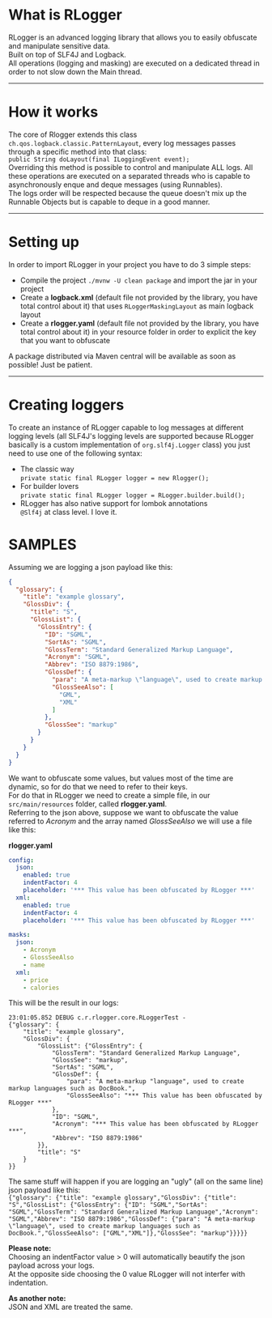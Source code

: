 # What is RLogger

RLogger is an advanced logging library that allows you to easily obfuscate and manipulate sensitive data.   
Built on top of SLF4J and Logback.  
All operations (logging and masking) are executed on a dedicated thread in order to not slow down the Main thread.

---

# How it works

The core of Rlogger extends this class ```ch.qos.logback.classic.PatternLayout```, every log messages passes through a
specific method into that class:  
```public String doLayout(final ILoggingEvent event);```  
Overriding this method is possible to control and manipulate ALL logs. All these operations are executed on a separated
threads who is capable to asynchronously enque and deque messages
(using Runnables).    
The logs order will be respected because the queue doesn't mix up the Runnable Objects but is capable to deque in a good
manner.

---

# Setting up

In order to import RLogger in your project you have to do 3 simple steps:

- Compile the project ```./mvnw -U clean package``` and import the jar in your project
- Create a **logback.xml** (default file not provided by the library, you have total control about it) that uses
  ```RLoggerMaskingLayout``` as main logback layout
- Create a **rlogger.yaml** (default file not provided by the library, you have total control about it) in your resource
  folder in order to explicit the key that you want to obfuscate

A package distributed via Maven central will be available as soon as possible! Just be patient.

---

# Creating loggers

To create an instance of RLogger capable to log messages at different logging levels (all SLF4J's logging levels are
supported because RLogger basically is a custom implementation of `org.slf4j.Logger` class) you just need to use one of
the following syntax:

- The classic way  
  `private static final RLogger logger = new Rlogger();`
- For builder lovers   
  `private static final RLogger logger = RLogger.builder.build();`
- RLogger has also native support for lombok annotations  
  `@Slf4j` at class level. I love it.

# SAMPLES

Assuming we are logging a json payload like this:

```json
{
  "glossary": {
    "title": "example glossary",
    "GlossDiv": {
      "title": "S",
      "GlossList": {
        "GlossEntry": {
          "ID": "SGML",
          "SortAs": "SGML",
          "GlossTerm": "Standard Generalized Markup Language",
          "Acronym": "SGML",
          "Abbrev": "ISO 8879:1986",
          "GlossDef": {
            "para": "A meta-markup \"language\", used to create markup languages such as DocBook.",
            "GlossSeeAlso": [
              "GML",
              "XML"
            ]
          },
          "GlossSee": "markup"
        }
      }
    }
  }
}
```

We want to obfuscate some values, but values most of the time are dynamic, so for do that we need to refer to their
keys.    
For do that in RLogger we need to create a simple file, in our `src/main/resources` folder, called **rlogger.yaml**.  
Referring to the json above, suppose we want to obfuscate the value referred to *Acronym* and the array named
*GlossSeeAlso* we will use a file like this:

**rlogger.yaml**

```yaml
config:
  json:
    enabled: true
    indentFactor: 4
    placeholder: '*** This value has been obfuscated by RLogger ***'
  xml:
    enabled: true
    indentFactor: 4
    placeholder: '*** This value has been obfuscated by RLogger ***'

masks:
  json:
    - Acronym
    - GlossSeeAlso
    - name
  xml:
    - price
    - calories
```

This will be the result in our logs:

```
23:01:05.852 DEBUG c.r.rlogger.core.RLoggerTest - 
{"glossary": {
    "title": "example glossary",
    "GlossDiv": {
        "GlossList": {"GlossEntry": {
            "GlossTerm": "Standard Generalized Markup Language",
            "GlossSee": "markup",
            "SortAs": "SGML",
            "GlossDef": {
                "para": "A meta-markup "language", used to create markup languages such as DocBook.",
                "GlossSeeAlso": "*** This value has been obfuscated by RLogger ***"
            },
            "ID": "SGML",
            "Acronym": "*** This value has been obfuscated by RLogger ***",
            "Abbrev": "ISO 8879:1986"
        }},
        "title": "S"
    }
}}
```

The same stuff will happen if you are logging an "ugly" (all on the same line) json payload like this:      
```{"glossary": {"title": "example glossary","GlossDiv": {"title": "S","GlossList": {"GlossEntry": {"ID": "SGML","SortAs": "SGML","GlossTerm": "Standard Generalized Markup Language","Acronym": "SGML","Abbrev": "ISO 8879:1986","GlossDef": {"para": "A meta-markup \"language\", used to create markup languages such as DocBook.","GlossSeeAlso": ["GML","XML"]},"GlossSee": "markup"}}}}}```

**Please note:**     
Choosing an indentFactor value > 0 will automatically beautify the json payload across your logs.   
At the opposite side choosing the 0 value RLogger will not interfer with indentation.

**As another note:**  
JSON and XML are treated the same. 
